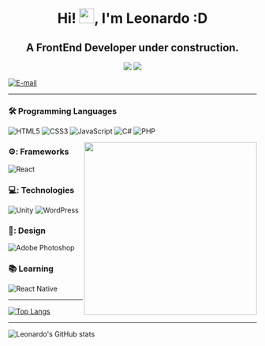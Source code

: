 <h1 align="center">Hi! <img src="https://raw.githubusercontent.com/kaueMarques/kaueMarques/master/hi.gif" width="30px">, I'm Leonardo :D</h1>
<h2 align="center">A FrontEnd Developer under construction.</h2>

<p align="center">
  <a href="https://www.linkedin.com/in/leonardo-da-luz-188332138/"><img src="https://img.shields.io/badge/-LeonardoLuz-blue?style=flat&logo=Linkedin&logoColor=white"></a>
   <a href="mailto:leoluzprog@gmail.com"><img src="https://img.shields.io/badge/-leoluzprog@gmail.com-c14438?style=flat&logo=Gmail&logoColor=white"</a>
</p>
    
<a href="https://www.linkedin.com/in/leonardo-188332138/">
<img align="center" alt="E-mail" src="https://img.shields.io/badge/-How%20to%20reach%20me-red"/>
</a>

---------

### :hammer_and_wrench: Programming Languages

<p><img alt="HTML5" src="https://img.shields.io/badge/html5%20-%23E34F26.svg?&style=for-the-badge&logo=html5&logoColor=white"/>
  <img alt="CSS3" src="https://img.shields.io/badge/css3%20-%231572B6.svg?&style=for-the-badge&logo=css3&logoColor=white"/>
  <img alt="JavaScript" src="https://img.shields.io/badge/javascript%20-%23323330.svg?&style=for-the-badge&logo=javascript&logoColor=%23F7DF1E"/>
  <img alt="C#" src="https://img.shields.io/badge/c%23%20-%23239120.svg?&style=for-the-badge&logo=c-sharp&logoColor=white"/>
  <img alt="PHP" src="https://img.shields.io/badge/php-%23777BB4.svg?&style=for-the-badge&logo=php&logoColor=white"/><p/>
  
  <img align="right" src="https://www.pinclipart.com/picdir/big/101-1014294_dab-emoji-png-transparent-pixel-art-facile-smiley.png" width="350"/>
  
  ### ⚙️: Frameworks

<p><img alt="React" src="https://img.shields.io/badge/react%20-%2320232a.svg?&style=for-the-badge&logo=react&logoColor=%2361DAFB"/>
  
  ### 💻: Technologies
  
 <p><img alt="Unity" src="https://img.shields.io/badge/unity%20-%23000000.svg?&style=for-the-badge&logo=unity&logoColor=white"/>
    <img alt="WordPress" src="https://img.shields.io/badge/WordPress%20-%23117AC9.svg?&style=for-the-badge&logo=WordPress&logoColor=white"/><p/>
  
  ### 🎨: Design

<img alt="Adobe Photoshop" src="https://img.shields.io/badge/adobe%20photoshop%20-%2331A8FF.svg?&style=for-the-badge&logo=adobe%20photoshop&logoColor=white"/>

### :books: Learning

<img alt="React Native" src="https://img.shields.io/badge/react_native%20-%2320232a.svg?&style=for-the-badge&logo=react&logoColor=%2361DAFB"/>
  
  -------------------------

[![Top Langs](https://github-readme-stats.vercel.app/api/top-langs/?username=LeonardoDaLuz&layout=compact&theme=dark)](https://github.com/anuraghazra/github-readme-stats)

-------------------------

![Leonardo's GitHub stats](https://github-readme-stats.vercel.app/api?username=LeonardoDaLuz&theme=dark&show_icons=true)
